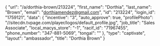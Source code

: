 {
    "url": "\/a\/dorthia-brown\/213224",
    "first_name": "Dorthia",
    "last_name": "Brown",
    "email": "dorthiamendez@gmail.com",
    "id": "213224",
    "login_id": "1759121",
    "data": {
        "incentive": "3",
        "auto_approve": true,
        "profilePhoto": "\/\/sitecdn.tvpage.com\/player\/logos\/default_profile.jpg",
        "job_title": "Sales Associate",
        "local_macys_store": "-1",
        "racif_id": "71967455",
        "phone_number": "347-881-5069",
        "tongal": ""
    },
    "type": "captivate",
    "layout": "ambassador",
    "title": "Dorthia Brown"
}